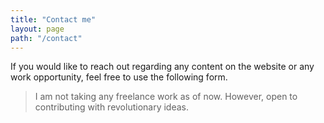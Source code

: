 ```yaml
---
title: "Contact me"
layout: page
path: "/contact"
---
```


If you would like to reach out regarding any content on the website or any work opportunity, feel free to use the following form.

> I am not taking any freelance work as of now. However, open to contributing with revolutionary ideas.
